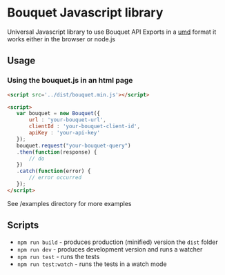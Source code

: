 # Bouquet Javascript library

Universal Javascript library to use Bouquet API
Exports in a [umd](https://github.com/umdjs/umd) format it works either in the browser or node.js

## Usage

### Using the bouquet.js in an html page

```html
<script src='../dist/bouquet.min.js'></script>

<script>
   var bouquet = new Bouquet({
       url : 'your-bouquet-url',
       clientId : 'your-bouquet-client-id',
       apiKey : 'your-api-key'
   });
   bouquet.request("your-bouquet-query")
   .then(function(response) {
       // do
   })
   .catch(function(error) {
       // error occurred
   });
</script>
```

See /examples directory for more examples

## Scripts

* `npm run build` - produces production (minified) version the `dist` folder
* `npm run dev` - produces development version and runs a watcher
* `npm run test` - runs the tests
* `npm run test:watch` - runs the tests in a watch mode
